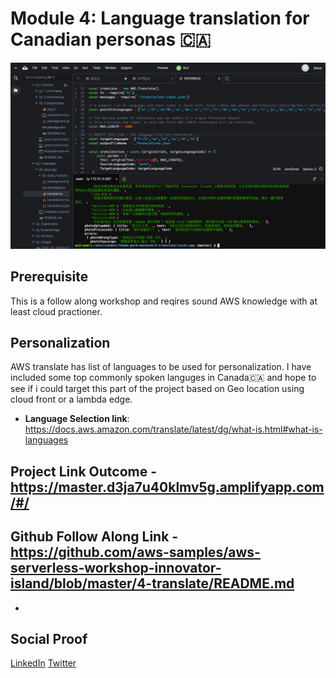# Module 4: Language translation for Canadian personas 🇨🇦

![placeholder image](images/banner.png)

## Prerequisite

This is a follow along workshop and reqires sound AWS knowledge with at least cloud practioner.

## Personalization
AWS translate has list of languages to be used for personalization. I have included some top commonly spoken languges in Canada🇨🇦 and hope to see if i could target this part of the project based on Geo location using cloud front or a lambda edge. 
- **Language Selection link**: https://docs.aws.amazon.com/translate/latest/dg/what-is.html#what-is-languages

## Project Link Outcome - https://master.d3ja7u40klmv5g.amplifyapp.com/#/

## Github Follow Along Link - https://github.com/aws-samples/aws-serverless-workshop-innovator-island/blob/master/4-translate/README.md
-


## Social Proof

[LinkedIn](https://www.linkedin.com/posts/karanbalaji_100daysofcloud-aws-cloud-activity-6694471398259245056-YxeV)
[Twitter](https://twitter.com/Karanbalaji047/status/1288706427368939524)


